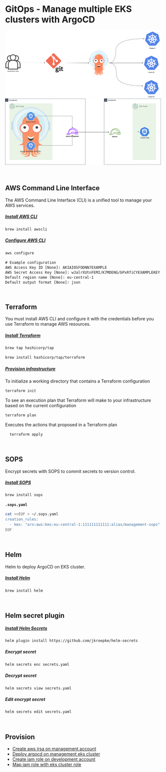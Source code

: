 # GitOps - Manage multiple EKS clusters with ArgoCD

![](images/concept.png)
![](images/architecture.png)

<br/>

## AWS Command Line Interface

The AWS Command Line Interface (CLI) is a unified tool to manage your AWS services.

##### [Install AWS CLI](https://docs.aws.amazon.com/cli/latest/userguide/getting-started-install.html)

```bash
brew install awscli
```

##### [Configure AWS CLI](https://docs.aws.amazon.com/cli/latest/userguide/cli-chap-configure.html)

```bash
aws configure
```

```text
# Example configuration
AWS Access Key ID [None]: AKIAIOSFODNN7EXAMPLE
AWS Secret Access Key [None]: wJalrXUtnFEMI/K7MDENG/bPxRfiCYEXAMPLEKEY
Default region name [None]: eu-central-1
Default output format [None]: json
```

<br/>


## Terraform

You must install AWS CLI and configure it with the credentials before you use Terraform to manage AWS resources.

##### [Install Terraform](https://www.terraform.io/downloads)

```bash
brew tap hashicorp/tap
```

```bash
brew install hashicorp/tap/terraform
```
##### [Provision infrastructure](https://www.terraform.io/cli/run)

To initialize a working directory that contains a Terraform configuration

```bash
terraform init
```

To see an execution plan that Terraform will make to your infrastructure based on the current configuration

```bash
terraform plan
```

Executes the actions that proposed in a Terraform plan

```bash
  terraform apply
```



<br/>

## SOPS

Encrypt secrets with SOPS to commit secrets to version control.

##### [Install SOPS](https://github.com/mozilla/sops#id3)

```bash
brew install sops
```

**`.sops.yaml`**

```bash
cat <<EOF > ~/.sops.yaml
creation_rules:
  - kms: "arn:aws:kms:eu-central-1:111111111111:alias/management-sops"
EOF
```



<br/>

## Helm

Helm to deploy ArgoCD on EKS cluster.

##### [Install Helm](https://helm.sh/docs/intro/install/)

```bash
brew install helm
```



<br/>

## Helm secret plugin

##### [Install Helm Secrets](https://github.com/jkroepke/helm-secrets/wiki/Installation)
```bash
helm plugin install https://github.com/jkroepke/helm-secrets
```

##### Encrypt secret

```bash
helm secrets enc secrets.yaml
```

##### Decrypt secret

```bash
helm secrets view secrets.yaml
```

##### Edit encrypt secret

```bash
helm secrets edit secrets.yaml
```



<br/>

## Provision

- [Create aws irsa on management account](management-account/irsa)
- [Deploy argocd on management eks cluster](management-account/argocd)
- [Create iam role on development account](development-account/iam-role)
- [Map iam role with eks cluster role](development-account/rbac)
